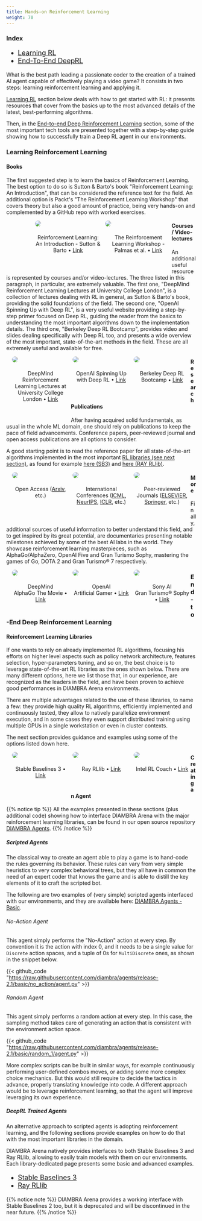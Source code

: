 ```yaml
---
title: Hands-on Reinforcement Learning
weight: 70
---
```


### Index

<div style="font-size:1.125rem;">

- <a href="./#learning-reinforcement-learning">Learning RL</a>
- <a href="./#end-to-end-deep-reinforcement-learning">End-To-End DeepRL</a>

</div>

What is the best path leading a passionate coder to the creation of a trained AI agent capable of effectively playing a video game? It consists in two steps: learning reinforcement learning and applying it.

[Learning RL](./#learning-reinforcement-learning) section below deals with how to get started with RL: it presents resources that cover from the basics up to the most advanced details of the latest, best-performing algorithms.

Then, in the [End-to-end Deep Reinforcement Learning](./#end-to-end-deep-reinforcement-learning) section, some of the most important tech tools are presented together with a step-by-step guide showing how to successfully train a Deep RL agent in our environments.

### Learning Reinforcement Learning

#### Books

The first suggested step is to learn the basics of Reinforcement Learning. The best option to do so is Sutton & Barto's book "Reinforcement Learning: An Introduction", that can be considered the reference text for the field. An additional option is Packt's "The Reinforcement Learning Workshop" that covers theory but also a good amount of practice, being very hands-on and complemented by a GitHub repo with worked exercises.

<div>
  <figure style="margin-top:0px;margin-bottom:40px; margin-right:1%; margin-left:15%; float:left; width:35.0%">
   <img style="margin-bottom: 20px; border-radius: 10px;" src="../../images/deepRlTraining/books_rlintro.png"/>
   <figcaption align="middle">Reinforcement Learning: An Introduction - Sutton & Barto • <a href="https://mitpress.mit.edu/books/reinforcement-learning-second-edition" target="_blank">Link</a></figcaption>
  </figure>
  <figure style="margin-top:0px;margin-bottom:40px; margin-right:auto; margin-left:1%; float:left; width:35.0%;">
   <img style="margin-bottom: 20px; border-radius: 10px;" src="../../images/deepRlTraining/books_rlworkshop.png"/>
   <figcaption align="middle">The Reinforcement Learning Workshop - Palmas et al. • <a href="https://www.packtpub.com/product/the-reinforcement-learning-workshop/9781800200456" target="_blank">Link</a></figcaption>
  </figure>
</div>

#### Courses / Video-lectures

An additional useful resource is represented by courses and/or video-lectures. The three listed in this paragraph, in particular, are extremely valuable. The first one, "DeepMind Reinforcement Learning Lectures at University College London", is a collection of lectures dealing with RL in general, as Sutton & Barto's book, providing the solid foundations of the field. The second one, "OpenAI Spinning Up with Deep RL", is a very useful website providing a step-by-step primer focused on Deep RL, guiding the reader from the basics to understanding the most important algorithms down to the implementation details. The third one, "Berkeley Deep RL Bootcamp", provides video and slides dealing specifically with Deep RL too, and presents a wide overview of the most important, state-of-the-art methods in the field. These are all extremely useful and available for free.

<div>
  <figure style="margin-top:0px;margin-bottom:40px; margin-right:1%; margin-left:3%; float:left; width:30.0%">
   <img style="margin-bottom: 20px; border-radius: 10px;" src="../../images/deepRlTraining/courses_deepminducl.png"/>
   <figcaption align="middle">DeepMind Reinforcement Learning Lectures at University College London • <a href="https://www.deepmind.com/learning-resources/reinforcement-learning-lecture-series-2021" target="_blank">Link</a></figcaption>
  </figure>
  <figure style="margin-top:0px;margin-bottom:40px; margin-right:1%; margin-left:1%; float:left; width:30.0%">
   <img style="margin-bottom: 20px; border-radius: 10px;" src="../../images/deepRlTraining/courses_spinningup.jpg"/>
   <figcaption align="middle">OpenAI Spinning Up with Deep RL • <a href="https://spinningup.openai.com/en/latest/" target="_blank">Link</a></figcaption>
  </figure>
  <figure style="margin-top:0px;margin-bottom:40px; margin-right:auto; margin-left:1%; float:left; width:30.0%;">
   <img style="margin-bottom: 20px; border-radius: 10px;" src="../../images/deepRlTraining/courses_deepRlBoot.png"/>
   <figcaption align="middle">Berkeley Deep RL Bootcamp • <a href="https://sites.google.com/view/deep-rl-bootcamp/lectures" target="_blank">Link</a></figcaption>
  </figure>
</div>

#### Research Publications

After having acquired solid fundamentals, as usual in the whole ML domain, one should rely on publications to keep the pace of field advancements. Conference papers, peer-reviewed journal and open access publications are all options to consider.

A good starting point is to read the reference paper for all state-of-the-art algorithms implemented in the most important [RL libraries (see next section)](/deeprltraining/endtoendtraining/#rl-libraries), as found for example <a href="https://stable-baselines3.readthedocs.io/en/master/guide/algos.html" target="_blank">here (SB3)</a> and <a href="https://docs.ray.io/en/latest/rllib/rllib-algorithms.html" target="_blank">here (RAY RLlib)</a>.

<div>
  <figure style="margin-top:0px;margin-bottom:40px; margin-right:1%; margin-left:3%; float:left; width:30.0%">
   <img style="margin-bottom: 20px; border-radius: 10px;" src="../../images/deepRlTraining/papers_arxiv.png"/>
   <figcaption align="middle">Open Access (<a href="https://arxiv.org/search/cs" target="_blank">Arxiv</a>, etc.)</figcaption>
  </figure>
  <figure style="margin-top:0px;margin-bottom:40px; margin-right:1%; margin-left:1%; float:left; width:30.0%;">
   <img style="margin-bottom: 20px; border-radius: 10px;" src="../../images/deepRlTraining/papers_conferences.png"/>
   <figcaption align="middle">International Conferences (<a href="https://icml.cc/" target="_blank">ICML</a>, <a href="https://nips.cc/" target="_blank">NeurIPS</a>, <a href="https://iclr.cc/" target="_blank">ICLR</a>, etc.)</figcaption>
  </figure>
  <figure style="margin-top:0px;margin-bottom:40px; margin-right:auto; margin-left:1%; float:left; width:30.0%;">
   <img style="margin-bottom: 20px; border-radius: 10px;" src="../../images/deepRlTraining/papers_journals.png"/>
   <figcaption align="middle">Peer-reviewed Journals (<a href="https://www.sciencedirect.com/journal/artificial-intelligence" target="_blank">ELSEVIER</a>, <a href="https://www.springer.com/journal/10458" target="_blank">Springer</a>, etc.)</figcaption>
  </figure>
</div>

#### More

Finally, additional sources of useful information to better understand this field, and to get inspired by its great potential, are documentaries presenting notable milestones achieved by some of the best AI labs in the world. They showcase reinforcement learning masterpieces, such as AlphaGo/AlphaZero, OpenAI Five and Gran Turismo Sophy, mastering the games of Go, DOTA 2 and Gran Turismo® 7 respectively.

<div>
  <figure style="margin-top:0px;margin-bottom:40px; margin-right:1%; margin-left:3%; float:left; width:30.0%">
   <img style="margin-bottom: 20px; border-radius: 10px;" src="../../images/deepRlTraining/film_alphago.png"/>
   <figcaption align="middle">DeepMind<br>AlphaGo The Movie • <a href="https://www.youtube.com/watch?v=WXuK6gekU1Y" target="_blank">Link</a></figcaption>
  </figure>
  <figure style="margin-top:0px;margin-bottom:40px; margin-right:1%; margin-left:1%; float:left; width:30.0%">
   <img style="margin-bottom: 20px; border-radius: 10px;" src="../../images/deepRlTraining/film_artificialGamer.jpg"/>
   <figcaption align="middle">OpenAI<br>Artificial Gamer • <a href="https://youtu.be/J0KPNpro2J8?t=1211" target="_blank">Link</a></figcaption>
  </figure>
  <figure style="margin-top:0px;margin-bottom:40px; margin-right:auto; margin-left:1%; float:left; width:30.0%">
   <img style="margin-bottom: 20px; border-radius: 10px;" src="../../images/deepRlTraining/film_granTurismoSophy.jpg"/>
   <figcaption align="middle">Sony AI<br>Gran Turismo® Sophy • <a href="https://www.youtube.com/watch?v=qP1gjgtKyYc&ab_channel=SonyAI" target="_blank">Link</a></figcaption>
  </figure>
</div>

### End-to-End Deep Reinforcement Learning

#### Reinforcement Learning Libraries

If one wants to rely on already implemented RL algorithms, focusing his efforts on higher level aspects such as policy network architecture, features selection, hyper-parameters tuning, and so on, the best choice is to leverage state-of-the-art RL libraries as the ones shown below. There are many different options, here we list those that, in our experience, are recognized as the leaders in the field, and have been proven to achieve good performances in DIAMBRA Arena environments.

There are multiple advantages related to the use of these libraries, to name a few: they provide high quality RL algorithms, efficiently implemented and continuously tested, they allow to natively parallelize environment execution, and in some cases they even support distributed training using multiple GPUs in a single workstation or even in cluster contexts.

The next section provides guidance and examples using some of the options listed down here.

<div>
  <figure style="margin-top:0px;margin-bottom:40px; margin-right:1%; margin-left:3%; float:left; width:30.0%">
   <img style="margin-bottom: 20px; border-radius: 10px;" src="../../images/deepRlTraining/lib_sb3.png"/>
   <figcaption align="middle">Stable Baselines 3 • <a href="https://stable-baselines3.readthedocs.io/en/master/" target="_blank">Link</a></figcaption>
  </figure>
  <figure style="margin-top:0px;margin-bottom:40px; margin-right:1%; margin-left:1%; float:left; width:30.0%;">
   <img style="margin-bottom: 20px; border-radius: 10px;" src="../../images/deepRlTraining/lib_rayrllib.png"/>
   <figcaption align="middle">Ray RLlib • <a href="https://docs.ray.io/en/latest/rllib/index.html" target="_blank">Link</a></figcaption>
  </figure>
  <figure style="margin-top:0px;margin-bottom:40px; margin-right:auto; margin-left:1%; float:left; width:30.0%;">
   <img style="margin-bottom: 20px; border-radius: 10px;" src="../../images/deepRlTraining/lib_rlcoach.png"/>
   <figcaption align="middle">Intel RL Coach • <a href="https://intellabs.github.io/coach/" target="_blank">Link</a></figcaption>
  </figure>
</div>

#### Creating an Agent

{{% notice tip %}}
All the examples presented in these sections (plus additional code) showing how to interface DIAMBRA Arena with the major reinforcement learning libraries, can be found in our open source repository <a href="https://github.com/diambra/agents" target="_blank">DIAMBRA Agents</a>.</span>
{{% /notice %}}

##### Scripted Agents

The classical way to create an agent able to play a game is to hand-code the rules governing its behavior. These rules can vary from very simple heuristics to very complex behavioral trees, but they all have in common the need of an expert coder that knows the game and is able to distill the key elements of it to craft the scripted bot.

The following are two examples of (very simple) scripted agents interfaced with our environments, and they are available here: <a href="https://github.com/diambra/agents/tree/release-2.1/basic" target="_blank">DIAMBRA Agents - Basic</a>.

###### No-Action Agent

This agent simply performs the "No-Action" action at every step. By convention it is the action with index 0, and it needs to be a single value for `Discrete` action spaces, and a tuple of 0s for `MultiDiscrete` ones, as shown in the snippet below.

{{< github_code "https://raw.githubusercontent.com/diambra/agents/release-2.1/basic/no_action/agent.py" >}}

###### Random Agent

This agent simply performs a random action at every step. In this case, the sampling method takes care of generating an action that is consistent with the environment action space.

{{< github_code "https://raw.githubusercontent.com/diambra/agents/release-2.1/basic/random_1/agent.py" >}}

More complex scripts can be built in similar ways, for example continuously performing user-defined combos moves, or adding some more complex choice mechanics. But this would still require to decide the tactics in advance, properly translating knowledge into code. A different approach would be to leverage reinforcement learning, so that the agent will improve leveraging its own experience.

##### DeepRL Trained Agents

An alternative approach to scripted agents is adopting reinforcement learning, and the following sections provide examples on how to do that with the most important libraries in the domain.

DIAMBRA Arena natively provides interfaces to both Stable Baselines 3 and Ray RLlib, allowing to easily train models with them on our environments. Each library-dedicated page presents some basic and advanced examples.

<div style="font-size:1.125rem;">

- <a href="./stablebaselines3/">Stable Baselines 3</a>
- <a href="./rayrllib/">Ray RLlib</a>

</div>

{{% notice note %}}
DIAMBRA Arena provides a working interface with Stable Baselines 2 too, but it is deprecated and will be discontinued in the near future.
{{% /notice %}}
